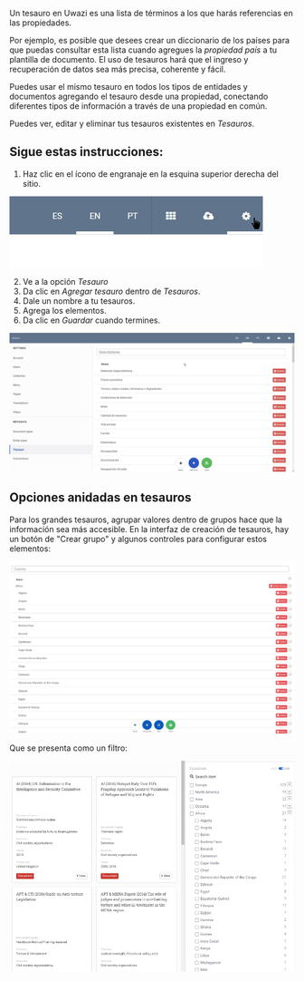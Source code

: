 Un tesauro en Uwazi es una lista de términos a los que harás referencias en las propiedades. 

Por ejemplo, es posible que desees crear un diccionario de los países para que puedas consultar esta lista cuando agregues la _propiedad país_ a tu plantilla de documento. El uso de tesauros hará que el ingreso y recuperación de datos sea más precisa, coherente y fácil.

Puedes usar el mismo tesauro en todos los tipos de entidades y documentos agregando el tesauro desde una propiedad, conectando diferentes tipos de información a través de una propiedad en común.

Puedes ver, editar y eliminar tus tesauros existentes en _Tesauros_.

## Sigue estas instrucciones:

1. Haz clic en el ícono de engranaje en la esquina superior derecha del sitio.

![Gear icon](https://raw.githubusercontent.com/huridocs/uwazi-assets/master/wiki/screenshots/settings_link.jpg)

2. Ve a la opción _Tesauro_
3. Da clic en _Agregar tesauro_ dentro de _Tesauros_. 
4. Dale un nombre a tu tesauros. 
5. Agrega los elementos.
6. Da clic en _Guardar_ cuando termines.

![new thesaurus](https://raw.githubusercontent.com/huridocs/uwazi-assets/master/wiki/screenshots/dictionaries.jpg)

## Opciones anidadas en tesauros

Para los grandes tesauros, agrupar valores dentro de grupos hace que la información sea más accesible. En la interfaz de creación de tesauros, hay un botón de "Crear grupo" y algunos controles para configurar estos elementos: 

![Create nested thesauri](https://github.com/huridocs/uwazi-assets/blob/master/wiki/screenshots/thesauri-nested.png)

Que se presenta como un filtro:

![Multi-select filter with nesting](https://github.com/huridocs/uwazi-assets/blob/master/wiki/screenshots/thesauri-nested-filter.png)
